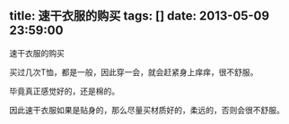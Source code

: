 title: 速干衣服的购买
tags: []
date: 2013-05-09 23:59:00
---

速干衣服的购买

买过几次T恤，都是一般，因此穿一会，就会赶紧身上痒痒，很不舒服。

毕竟真正感觉好的，还是棉的。

因此速干衣服如果是贴身的，那么尽量买材质好的，柔远的，否则会很不舒服。